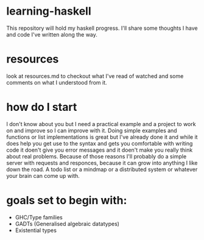 # learning-haskell

This repository will hold my haskell progress. I'll share some thoughts I have and code I've written along the way.

# resources

look at resources.md to checkout what I've read of watched and some comments on what I understood from it.

# how do I start

I don't know about you but I need a practical example and a project to work on and improve so I can improve with it. Doing simple examples and functions or list implementations is great but I've already done it and while it does help you get use to the syntax and gets you comfortable with writing code it doen't give you error messages and it doen't make you really think about real problems.
Because of those reasons I'll probably do a simple server with requests and responces, because it can grow into anything I like down the road. A todo list or a mindmap or a distributed system or whatever your brain can come up with.

# goals set to begin with:

* GHC/Type families
* GADTs (Generalised algebraic datatypes)
* Existential types

